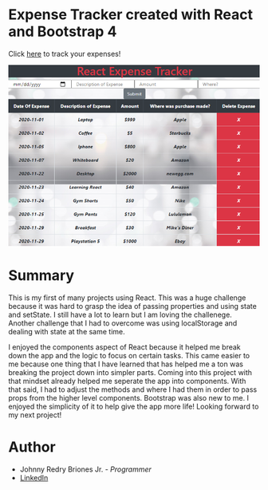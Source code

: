 # Expense Tracker created with React and Bootstrap 4

Click [here](https://jbri91.github.io/reactExpenseTracker/) to track your expenses!

![React Expense Tracker](src/readmeScreenshot.png)

# Summary

This is my first of many projects using React. This was a huge challenge because it was hard to grasp the idea of passing properties and using state and setState. I still have a lot to learn but I am loving the challenege. Another challenge that I had to overcome was using localStorage and dealing with state at the same time.

I enjoyed the components aspect of React because it helped me break down the app and the logic to focus on certain tasks. This came easier to me because one thing that I have learned that has helped me a ton was breaking the project down into simpler parts. Coming into this project with that mindset already helped me seperate the app into components. With that said, I had to adjust the methods and where I had them in order to pass props from the higher level components. Bootstrap was also new to me. I enjoyed the simplicity of it to help give the app more life! Looking forward to my next project!


# Author
* Johnny Redry Briones Jr. - *Programmer*
* [LinkedIn](https://www.linkedin.com/in/johnny-briones-b6068383/)